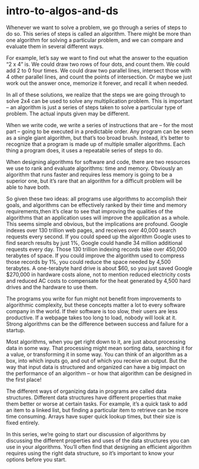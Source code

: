# intro-to-algos-and-ds

Whenever we want to solve a problem, we go through a series of steps to do so. This series of steps is called an algorithm. There might be more than one algorithm for solving a particular problem, and we can compare and evaluate them in several different ways. 

For example, let’s say we want to find out what the answer to the equation “2 x 4” is. We could draw two rows of four dots, and count them. We could add 2 to 0 four times. We could draw two parallel lines, intersect those with 4 other parallel lines, and count the points of intersection. Or maybe we just work out the answer once, memorize it forever, and recall it when needed. 

In all of these solutions, we realize that the steps we are going through to solve 2x4 can be used to solve any multiplication problem. This is important – an algorithm is just a series of steps taken to solve a particular type of problem. The actual inputs given may be different. 

When we write code, we write a series of instructions that are – for the most part – going to be executed in a predictable order. Any program can be seen as a single giant algorithm, but that’s too broad brush. Instead, it’s better to recognize that a program is made up of multiple smaller algorithms. Each thing a program does, it uses a repeatable series of steps to do. 

When designing algorithms for software and code, there are two resources we use to rank and evaluate algorithms: time and memory. Obviously an algorithm that runs faster and requires less memory is going to be a superior one, but it’s rare that an algorithm for a difficult problem will be able to have both. 

So given these two ideas: all programs use algorithms to accomplish their goals, and algorithms can be effectively ranked by their time and memory requirements,then it’s clear to see that improving the qualities of the algorithms that an application uses will improve the application as a whole. This seems simple and obvious, but the implications are profound. Google indexes over 130 trillion web pages, and receives over 40,000 search requests every second. If you could speed up the algorithm Google uses to find search results by just 1%, Google could handle 34 million additional requests every day. Those 130 trillion indexing records take over 450,000 terabytes of space. If you could improve the algorithm used to compress those records by 1%, you could reduce the space needed by 4,500 terabytes. A one-terabyte hard drive is about $60, so you just saved Google $270,000 in hardware costs alone, not to mention reduced electricity costs and reduced AC costs to compensate for the heat generated by 4,500 hard drives and the hardware to use them. 

The programs you write for fun might not benefit from improvements to algorithmic complexity, but these concepts matter a lot to every software company in the world. If their software is too slow, their users are less productive. If a webpage takes too long to load, nobody will look at it. Strong algorithms can be the difference between success and failure for a startup. 

Most algorithms, when you get right down to it, are just about processing data in some way. That processing might mean sorting data, searching it for a value, or transforming it in some way. You can think of an algorithm as a box, into which inputs go, and out of which you receive an output. But the way that input data is structured and organized can have a big impact on the performance of an algorithm – or how that algorithm can be designed in the first place!

The different ways of organizing data in programs are called data structures. Different data structures have different properties that make them better or worse at certain tasks. For example, it’s a quick task to add an item to a linked list, but finding a particular item to retrieve can be more time consuming. Arrays have super quick lookup times, but their size is fixed entirely. 

In this series, we’re going to start our discussion of algorithms by discussing the different properties and uses of the data structures you can use in your algorithms. You’ll often find that designing an efficient algorithm requires using the right data structure, so it’s important to know your options before you start. 
